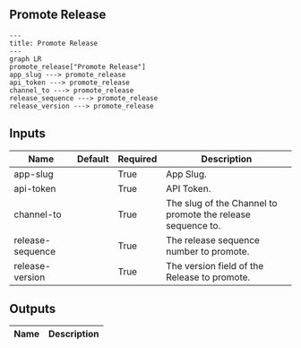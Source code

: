 ## Promote Release

```mermaid
---
title: Promote Release
---
graph LR
promote_release["Promote Release"]
app_slug ---> promote_release
api_token ---> promote_release
channel_to ---> promote_release
release_sequence ---> promote_release
release_version ---> promote_release
```
## Inputs
| Name | Default | Required | Description |
| --- | --- | --- | --- |
| app-slug |  | True | App Slug. |
| api-token |  | True | API Token. |
| channel-to |  | True | The slug of the Channel to promote the release sequence to. |
| release-sequence |  | True | The release sequence number to promote. |
| release-version |  | True | The version field of the Release to promote. |

## Outputs
| Name | Description |
| --- | --- |

